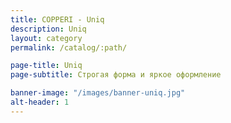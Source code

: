 ```yaml
---
title: COPPERI - Uniq
description: Uniq
layout: category
permalink: /catalog/:path/

page-title: Uniq
page-subtitle: Строгая форма и яркое оформление

banner-image: "/images/banner-uniq.jpg"
alt-header: 1
---
```


